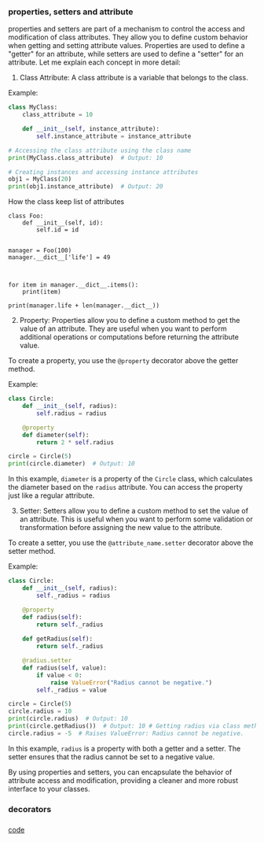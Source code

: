 ### properties, setters and attribute

properties and setters are part of a mechanism to control the access and modification of class attributes. They allow you to define custom behavior when getting and setting attribute values. Properties are used to define a "getter" for an attribute, while setters are used to define a "setter" for an attribute. Let me explain each concept in more detail:

1. Class Attribute:
A class attribute is a variable that belongs to the class.

Example:

```python
class MyClass:
    class_attribute = 10

    def __init__(self, instance_attribute):
        self.instance_attribute = instance_attribute

# Accessing the class attribute using the class name
print(MyClass.class_attribute)  # Output: 10

# Creating instances and accessing instance attributes
obj1 = MyClass(20)
print(obj1.instance_attribute)  # Output: 20
```


How the class keep list of attributes
```
class Foo:
    def __init__(self, id):
        self.id = id


manager = Foo(100)
manager.__dict__['life'] = 49



for item in manager.__dict__.items():
    print(item)

print(manager.life + len(manager.__dict__))    
```



2. Property:
Properties allow you to define a custom method to get the value of an attribute. They are useful when you want to perform additional operations or computations before returning the attribute value.

To create a property, you use the `@property` decorator above the getter method.

Example:

```python
class Circle:
    def __init__(self, radius):
        self.radius = radius

    @property
    def diameter(self):
        return 2 * self.radius

circle = Circle(5)
print(circle.diameter)  # Output: 10
```

In this example, `diameter` is a property of the `Circle` class, which calculates the diameter based on the `radius` attribute. You can access the property just like a regular attribute.

3. Setter:
Setters allow you to define a custom method to set the value of an attribute. This is useful when you want to perform some validation or transformation before assigning the new value to the attribute.

To create a setter, you use the `@attribute_name.setter` decorator above the setter method.

Example:

```python
class Circle:
    def __init__(self, radius):
        self._radius = radius

    @property
    def radius(self):
        return self._radius
        
    def getRadius(self):
        return self._radius

    @radius.setter
    def radius(self, value):
        if value < 0:
            raise ValueError("Radius cannot be negative.")
        self._radius = value

circle = Circle(5)
circle.radius = 10
print(circle.radius)  # Output: 10
print(circle.getRadius())  # Output: 10 # Getting radius via class method
circle.radius = -5  # Raises ValueError: Radius cannot be negative.
```

In this example, `radius` is a property with both a getter and a setter. The setter ensures that the radius cannot be set to a negative value.

By using properties and setters, you can encapsulate the behavior of attribute access and modification, providing a cleaner and more robust interface to your classes.




### decorators

### 


[code](../Tutorials/class)
